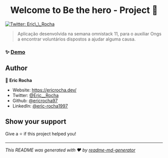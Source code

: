 <h1 align="center">Welcome to Be the hero - Project 👋</h1>
<p>
  <a href="https://twitter.com/Eric\_\_Rocha" target="_blank">
    <img alt="Twitter: Eric\_\_Rocha" src="https://img.shields.io/twitter/follow/Eric\_\_Rocha.svg?style=social" />
  </a>
</p>

> Aplicação desenvolvida na semana omnistack 11, para o auxiliar Ongs a encontrar voluntários dispostos a ajudar alguma causa.

### ✨ [Demo](https://bethehero.ericrocha.dev/)

## Author

👤 **Eric Rocha**

* Website: https://ericrocha.dev/
* Twitter: [@Eric\_\_Rocha](https://twitter.com/Eric\_\_Rocha)
* Github: [@ericrocha97](https://github.com/ericrocha97)
* LinkedIn: [@eric-rocha1997](https://linkedin.com/in/eric-rocha1997)

## Show your support

Give a ⭐️ if this project helped you!

***
_This README was generated with ❤️ by [readme-md-generator](https://github.com/kefranabg/readme-md-generator)_